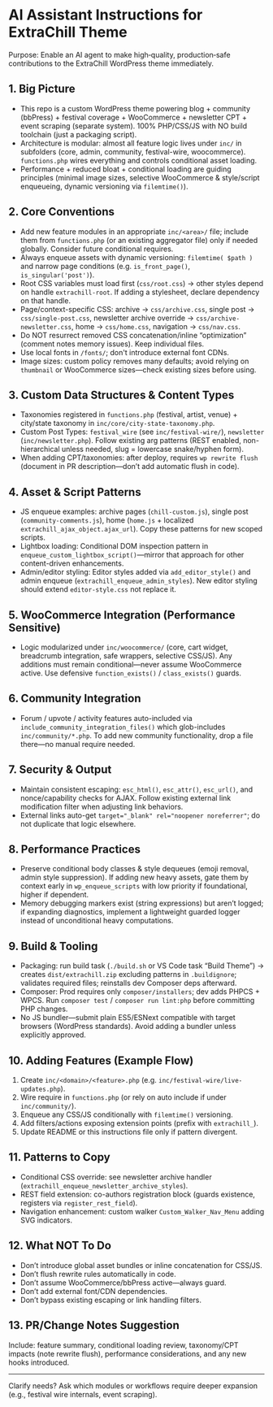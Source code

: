 # AI Assistant Instructions for ExtraChill Theme

Purpose: Enable an AI agent to make high‑quality, production‑safe contributions to the ExtraChill WordPress theme immediately.

## 1. Big Picture
- This repo is a custom WordPress theme powering blog + community (bbPress) + festival coverage + WooCommerce + newsletter CPT + event scraping (separate system). 100% PHP/CSS/JS with NO build toolchain (just a packaging script).
- Architecture is modular: almost all feature logic lives under `inc/` in subfolders (core, admin, community, festival-wire, woocommerce). `functions.php` wires everything and controls conditional asset loading.
- Performance + reduced bloat + conditional loading are guiding principles (minimal image sizes, selective WooCommerce & style/script enqueueing, dynamic versioning via `filemtime()`).

## 2. Core Conventions
- Add new feature modules in an appropriate `inc/<area>/` file; include them from `functions.php` (or an existing aggregator file) only if needed globally. Consider future conditional requires.
- Always enqueue assets with dynamic versioning: `filemtime( $path )` and narrow page conditions (e.g. `is_front_page()`, `is_singular('post')`).
- Root CSS variables must load first (`css/root.css`) → other styles depend on handle `extrachill-root`. If adding a stylesheet, declare dependency on that handle.
- Page/context-specific CSS: archive → `css/archive.css`, single post → `css/single-post.css`, newsletter archive override → `css/archive-newsletter.css`, home → `css/home.css`, navigation → `css/nav.css`.
- Do NOT resurrect removed CSS concatenation/inline “optimization” (comment notes memory issues). Keep individual files.
- Use local fonts in `/fonts/`; don't introduce external font CDNs.
- Image sizes: custom policy removes many defaults; avoid relying on `thumbnail` or WooCommerce sizes—check existing sizes before using.

## 3. Custom Data Structures & Content Types
- Taxonomies registered in `functions.php` (festival, artist, venue) + city/state taxonomy in `inc/core/city-state-taxonomy.php`.
- Custom Post Types: `festival_wire` (see `inc/festival-wire/`), `newsletter` (`inc/newsletter.php`). Follow existing arg patterns (REST enabled, non-hierarchical unless needed, slug = lowercase snake/hyphen form).
- When adding CPT/taxonomies: after deploy, requires `wp rewrite flush` (document in PR description—don’t add automatic flush in code).

## 4. Asset & Script Patterns
- JS enqueue examples: archive pages (`chill-custom.js`), single post (`community-comments.js`), home (`home.js` + localized `extrachill_ajax_object.ajax_url`). Copy these patterns for new scoped scripts.
- Lightbox loading: Conditional DOM inspection pattern in `enqueue_custom_lightbox_script()`—mirror that approach for other content-driven enhancements.
- Admin/editor styling: Editor styles added via `add_editor_style()` and admin enqueue (`extrachill_enqueue_admin_styles`). New editor styling should extend `editor-style.css` not replace it.

## 5. WooCommerce Integration (Performance Sensitive)
- Logic modularized under `inc/woocommerce/` (core, cart widget, breadcrumb integration, safe wrappers, selective CSS/JS). Any additions must remain conditional—never assume WooCommerce active. Use defensive `function_exists()` / `class_exists()` guards.

## 6. Community Integration
- Forum / upvote / activity features auto-included via `include_community_integration_files()` which glob-includes `inc/community/*.php`. To add new community functionality, drop a file there—no manual require needed.

## 7. Security & Output
- Maintain consistent escaping: `esc_html()`, `esc_attr()`, `esc_url()`, and nonce/capability checks for AJAX. Follow existing external link modification filter when adjusting link behaviors.
- External links auto-get `target="_blank" rel="noopener noreferrer"`; do not duplicate that logic elsewhere.

## 8. Performance Practices
- Preserve conditional body classes & style dequeues (emoji removal, admin style suppression). If adding new heavy assets, gate them by context early in `wp_enqueue_scripts` with low priority if foundational, higher if dependent.
- Memory debugging markers exist (string expressions) but aren’t logged; if expanding diagnostics, implement a lightweight guarded logger instead of unconditional heavy computations.

## 9. Build & Tooling
- Packaging: run build task (`./build.sh` or VS Code task “Build Theme”) → creates `dist/extrachill.zip` excluding patterns in `.buildignore`; validates required files; reinstalls dev Composer deps afterward.
- Composer: Prod requires only `composer/installers`; dev adds PHPCS + WPCS. Run `composer test` / `composer run lint:php` before committing PHP changes.
- No JS bundler—submit plain ES5/ESNext compatible with target browsers (WordPress standards). Avoid adding a bundler unless explicitly approved.

## 10. Adding Features (Example Flow)
1. Create `inc/<domain>/<feature>.php` (e.g. `inc/festival-wire/live-updates.php`).
2. Wire require in `functions.php` (or rely on auto include if under `inc/community/`).
3. Enqueue any CSS/JS conditionally with `filemtime()` versioning.
4. Add filters/actions exposing extension points (prefix with `extrachill_`).
5. Update README or this instructions file only if pattern divergent.

## 11. Patterns to Copy
- Conditional CSS override: see newsletter archive handler (`extrachill_enqueue_newsletter_archive_styles`).
- REST field extension: co-authors registration block (guards existence, registers via `register_rest_field`).
- Navigation enhancement: custom walker `Custom_Walker_Nav_Menu` adding SVG indicators.

## 12. What NOT To Do
- Don’t introduce global asset bundles or inline concatenation for CSS/JS.
- Don’t flush rewrite rules automatically in code.
- Don’t assume WooCommerce/bbPress active—always guard.
- Don’t add external font/CDN dependencies.
- Don’t bypass existing escaping or link handling filters.

## 13. PR/Change Notes Suggestion
Include: feature summary, conditional loading review, taxonomy/CPT impacts (note rewrite flush), performance considerations, and any new hooks introduced.

---
Clarify needs? Ask which modules or workflows require deeper expansion (e.g., festival wire internals, event scraping).
